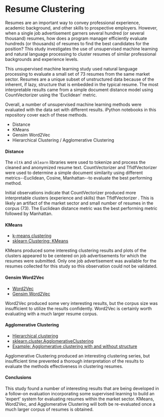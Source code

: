 # Resume Clustering

Resumes are an important way to convey professional experience, academic background, and other skills to prospective employers.  However, when a single job advertisement garners several hundred (or several thousand) resumes, how does a program manager efficiently evaluate hundreds (or thousands) of resumes to find the best candidates for the position?  This study investigates the use of unsupervised machine learning and natural language processing to cluster resumes of similar professional backgrounds and experience levels.

This unsupervised machine learning study used natural language processing to evaluate a small set of 73 resumes from the same market sector.  Resumes are a unique subset of unstructured data because of the inherent, if lazy, structure that is embedded in the typical resume.  The most interpretable results came from a simple document distance model using CountVectorizer using the 'Euclidean' metric.  

Overall, a number of unsupervised machine learning methods were evaluated with the data set with different results.  iPython notebooks in this repository cover each of these methods.

* Distance
* KMeans
* Gensim Word2Vec
* Hierarchical Clustering / Agglomerative Clustering

#### Distance

The `nltk` and `sklearn` libraries were used to tokenize and process the cleaned and anonymized resume text.  CountVectorizer and TfidfVectorizer were used to determine a simple document similarity using different metrics--Euclidean, Cosine, Manhattan--to evaluate the best performing method.  

Initial observations indicate that CountVectorizer produced more interpretable clusters (experience and skills) than TfidfVectorizer .  This is likely an artifact of the market sector and small number of resumes in the corpus (73).  The Euclidean distance metric was the best performing metric followed by Manhattan.

#### KMeans

* [k-means clustering](https://en.wikipedia.org/wiki/K-means_clustering)
* [sklearn Clustering: KMeans](http://scikit-learn.org/stable/modules/clustering.html#k-means)

KMeans produced some interesting clustering results and plots of the clusters appeared to be centered on job advertisements for which the resumes were submitted.  Only one job advertisement was available for the resumes collected for this study so this observation could not be validated.

#### Gensim Word2Vec

* [Word2Vec](https://en.wikipedia.org/wiki/Word2vec)
* [Gensim Word2Vec](https://radimrehurek.com/gensim/models/word2vec.html)

Word2Vec produced some very interesting results, but the corpus size was insufficient to utilize the results confidently.  Word2Vec is certainly worth evaluating with a much larger resume corpus.

#### Agglomerative Clustering

* [Hierarchical clustering](https://en.wikipedia.org/wiki/Hierarchical_clustering)
* [sklearn.cluster.AgglomerativeClustering](http://scikit-learn.org/stable/modules/generated/sklearn.cluster.AgglomerativeClustering.html#sklearn.cluster.AgglomerativeClustering)
* [Example: Agglomerative clustering with and without structure](http://scikit-learn.org/stable/auto_examples/cluster/plot_agglomerative_clustering.html)

Agglomerative Clustering produced an interesting clustering series, but insufficient time prevented a thorough interpretation of the results to evaluate the methods effectiveness in clustering resumes.

#### Conclusions

This study found a number of interesting results that are being developed in a follow-on evaluation incorporating some supervised learning to build an 'expert' system for evaluating resumes within the market sector.  KMeans, Word2Vec, and Agglomerative Clustering will both be re-evaluated once a much larger corpus of resumes is obtained.
